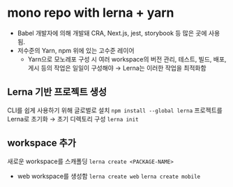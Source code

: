 # mono repo with lerna + yarn

- Babel 개발자에 의해 개발돼 CRA, Next.js, jest, storybook 등 많은 곳에 사용됨.
- 저수준의 Yarn, npm 위에 있는 고수준 레이어
  - Yarn으로 모노레포 구성 시 여러 workspace의 버전 관리, 테스트, 빌드, 배포, 게시 등의 작업은 일일이 구성해야 → Lerna는 이러한 작업을 최적화함

## Lerna 기반 프로젝트 생성

CLI를 쉽게 사용하기 위해 글로벌로 설치
`npm install --global lerna`
프로젝트를 Lerna로 초기화 → 초기 디렉토리 구성
`lerna init`

## workspace 추가

새로운 workspace를 스캐폴딩
`lerna create <PACKAGE-NAME>`

- web workspace를 생성함
  `lerna create web`
  `lerna create mobile`
